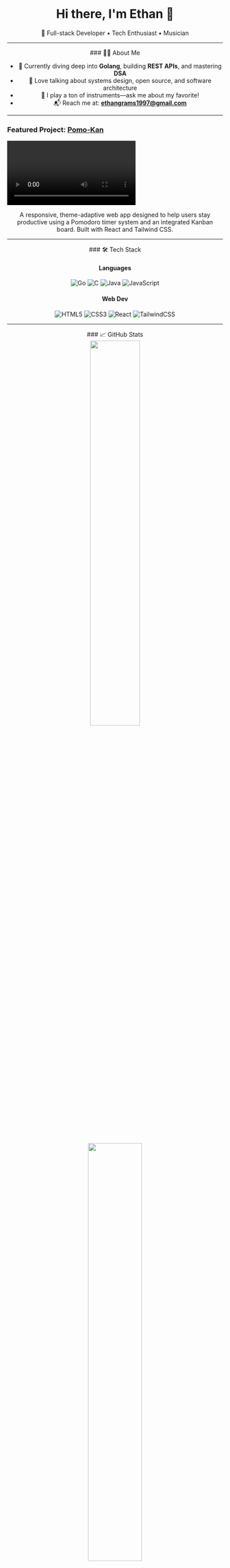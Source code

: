 <h1 align="center">Hi there, I'm Ethan 👋</h1>

<p align="center">
  🚀 Full-stack Developer • Tech Enthusiast • Musician
</p>

---

<div align="center">
 ### 👨‍💻 About Me

- 🧠 Currently diving deep into **Golang**, building **REST APIs**, and mastering **DSA**
- 💬 Love talking about systems design, open source, and software architecture
- 🎸 I play a ton of instruments—ask me about my favorite!
- 📬 Reach me at: **ethangrams1997@gmail.com**
</div>

---
### Featured Project: [Pomo-Kan](https://github.com/egramsdoescode/pomo-kan)

<video src="https://github.com/user-attachments/assets/78e29134-878a-479d-9c71-384933de3364" ></video>

<div align="center">
  <p>A responsive, theme-adaptive web app designed to help users stay productive using a Pomodoro timer system and an integrated Kanban board. Built with React and Tailwind CSS.</p>
</div>

---
<div align="center">
### 🛠️ Tech Stack

#### Languages
![Go](https://img.shields.io/badge/go-%2300ADD8.svg?style=for-the-badge&logo=go&logoColor=white)
![C](https://img.shields.io/badge/c-%2300599C.svg?style=for-the-badge&logo=c&logoColor=white)
![Java](https://img.shields.io/badge/java-%23ED8B00.svg?style=for-the-badge&logo=openjdk&logoColor=white)
![JavaScript](https://img.shields.io/badge/javascript-%23323330.svg?style=for-the-badge&logo=javascript&logoColor=%23F7DF1E)

#### Web Dev
![HTML5](https://img.shields.io/badge/html5-%23E34F26.svg?style=for-the-badge&logo=html5&logoColor=white)
![CSS3](https://img.shields.io/badge/css3-%231572B6.svg?style=for-the-badge&logo=css3&logoColor=white)
![React](https://img.shields.io/badge/react-%2320232a.svg?style=for-the-badge&logo=react&logoColor=%2361DAFB)
![TailwindCSS](https://img.shields.io/badge/tailwindcss-%2338B2AC.svg?style=for-the-badge&logo=tailwind-css&logoColor=white)
</div>

---

<div align="center">
### 📈 GitHub Stats
</div>

<div align="center">
  <img src="https://github-readme-stats.vercel.app/api?username=egramsdoescode&theme=catppuccin_mocha&hide_border=false&include_all_commits=true&count_private=true" width="48%" />
</div>

<div align="center">
  <img src="https://github-readme-stats.vercel.app/api/top-langs/?username=egramsdoescode&theme=catppuccin_mocha&hide_border=false&layout=compact" width="50%" />
</div>
